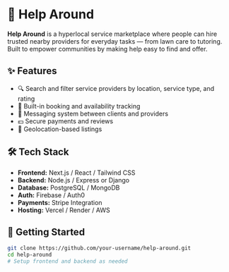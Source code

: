 # 🏡 Help Around

**Help Around** is a hyperlocal service marketplace where people can hire trusted nearby providers for everyday tasks — from lawn care to tutoring. Built to empower communities by making help easy to find and offer.

## ✨ Features

- 🔍 Search and filter service providers by location, service type, and rating
- 📅 Built-in booking and availability tracking
- 💬 Messaging system between clients and providers
- 💵 Secure payments and reviews
- 📍 Geolocation-based listings

## 🛠 Tech Stack

- **Frontend:** Next.js / React / Tailwind CSS
- **Backend:** Node.js / Express or Django
- **Database:** PostgreSQL / MongoDB
- **Auth:** Firebase / Auth0
- **Payments:** Stripe Integration
- **Hosting:** Vercel / Render / AWS

## 🚀 Getting Started

```bash
git clone https://github.com/your-username/help-around.git
cd help-around
# Setup frontend and backend as needed
